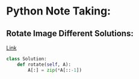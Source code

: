 # Python Note Taking:


## Rotate Image Different Solutions:
[Link](https://leetcode.com/discuss/38426/seven-short-solutions-1-to-7-lines)

```python
class Solution:
    def rotate(self, A):
        A[:] = zip(*A[::-1])
```